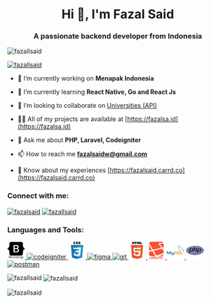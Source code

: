 <h1 align="center">Hi 👋, I'm Fazal Said</h1>
<h3 align="center">A passionate backend developer from Indonesia</h3>

<p align="left"> <img src="https://komarev.com/ghpvc/?username=fazallsaid&label=Profile%20views&color=0e75b6&style=flat" alt="fazallsaid" /> </p>

<p align="left"> <a href="https://github.com/ryo-ma/github-profile-trophy"><img src="https://github-profile-trophy.vercel.app/?username=fazallsaid" alt="fazallsaid" /></a> </p>

- 🔭 I’m currently working on **Menapak Indonesia**

- 🌱 I’m currently learning **React Native, Go and React Js**

- 👯 I’m looking to collaborate on [Universities (API)](https://github.com/fazallsaid/UniversitiesAPI)

- 👨‍💻 All of my projects are available at [https://fazalsa.id](https://fazalsa.id)

- 💬 Ask me about **PHP, Laravel, Codeigniter**

- 📫 How to reach me **fazalsaidw@gmail.com**

- 📄 Know about my experiences [https://fazalsaid.carrd.co](https://fazalsaid.carrd.co)

<h3 align="left">Connect with me:</h3>
<p align="left">
<a href="https://linkedin.com/in/fazalsaid" target="blank"><img align="center" src="https://raw.githubusercontent.com/rahuldkjain/github-profile-readme-generator/master/src/images/icons/Social/linked-in-alt.svg" alt="fazalsaid" height="30" width="40" /></a>
<a href="https://instagram.com/fazallsaid" target="blank"><img align="center" src="https://raw.githubusercontent.com/rahuldkjain/github-profile-readme-generator/master/src/images/icons/Social/instagram.svg" alt="fazallsaid" height="30" width="40" /></a>
</p>

<h3 align="left">Languages and Tools:</h3>
<p align="left"> <a href="https://getbootstrap.com" target="_blank" rel="noreferrer"> <img src="https://raw.githubusercontent.com/devicons/devicon/master/icons/bootstrap/bootstrap-plain-wordmark.svg" alt="bootstrap" width="40" height="40"/> </a> <a href="https://codeigniter.com" target="_blank" rel="noreferrer"> <img src="https://cdn.worldvectorlogo.com/logos/codeigniter.svg" alt="codeigniter" width="40" height="40"/> </a> <a href="https://www.w3schools.com/css/" target="_blank" rel="noreferrer"> <img src="https://raw.githubusercontent.com/devicons/devicon/master/icons/css3/css3-original-wordmark.svg" alt="css3" width="40" height="40"/> </a> <a href="https://www.figma.com/" target="_blank" rel="noreferrer"> <img src="https://www.vectorlogo.zone/logos/figma/figma-icon.svg" alt="figma" width="40" height="40"/> </a> <a href="https://git-scm.com/" target="_blank" rel="noreferrer"> <img src="https://www.vectorlogo.zone/logos/git-scm/git-scm-icon.svg" alt="git" width="40" height="40"/> </a> <a href="https://www.w3.org/html/" target="_blank" rel="noreferrer"> <img src="https://raw.githubusercontent.com/devicons/devicon/master/icons/html5/html5-original-wordmark.svg" alt="html5" width="40" height="40"/> </a> <a href="https://laravel.com/" target="_blank" rel="noreferrer"> <img src="https://raw.githubusercontent.com/devicons/devicon/master/icons/laravel/laravel-plain-wordmark.svg" alt="laravel" width="40" height="40"/> </a> <a href="https://www.mysql.com/" target="_blank" rel="noreferrer"> <img src="https://raw.githubusercontent.com/devicons/devicon/master/icons/mysql/mysql-original-wordmark.svg" alt="mysql" width="40" height="40"/> </a> <a href="https://www.php.net" target="_blank" rel="noreferrer"> <img src="https://raw.githubusercontent.com/devicons/devicon/master/icons/php/php-original.svg" alt="php" width="40" height="40"/> </a> <a href="https://postman.com" target="_blank" rel="noreferrer"> <img src="https://www.vectorlogo.zone/logos/getpostman/getpostman-icon.svg" alt="postman" width="40" height="40"/> </a> </p>

<p><img align="left" src="https://github-readme-stats.vercel.app/api/top-langs?username=fazallsaid&show_icons=true&locale=en&layout=compact" alt="fazallsaid" /></p>

<p>&nbsp;<img align="center" src="https://github-readme-stats.vercel.app/api?username=fazallsaid&show_icons=true&locale=en" alt="fazallsaid" /></p>

<p><img align="center" src="https://github-readme-streak-stats.herokuapp.com/?user=fazallsaid&" alt="fazallsaid" /></p>
